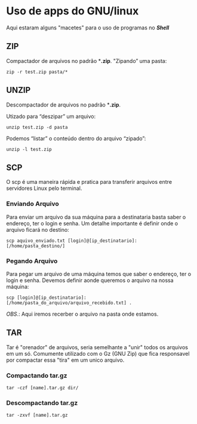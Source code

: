 # Uso de apps do GNU/linux

Aqui estaram alguns "macetes" para o uso de programas no ***Shell***

## ZIP

Compactador de arquivos no padrão ***.zip**. "Zipando” uma pasta:
```
zip -r test.zip pasta/*
```

## UNZIP

Descompactador de arquivos no padrão  ***.zip**.

Utizado para “deszipar” um arquivo:
```
unzip test.zip -d pasta
```

Podemos “listar” o conteúdo dentro do arquivo “zipado”:
```
unzip -l test.zip
```

## SCP 

O scp é uma maneira rápida e pratica para transferir arquivos entre servidores Linux pelo terminal.

### Enviando Arquivo

Para enviar um arquivo da sua máquina para a destinataria basta saber o endereço, ter o login e senha. Um detalhe importante é definir onde o arquivo ficará no destino:
```
scp aquivo_enviado.txt [login]@[ip_destinatario]:[/home/pasta_destino/]
```

### Pegando Arquivo

Para pegar um arquivo de uma máquina temos que saber o endereço, ter o login e senha. Devemos definir aonde queremos o arquivo na nossa máquina:
```
scp [login]@[ip_destinatario]:[/home/pasta_do_arquivo/arquivo_recebido.txt] .
```
*OBS*.: Aqui iremos recerber o arquivo na pasta onde estamos.

## TAR

Tar é "orenador" de arquivos, seria semelhante a "unir" todos os arquivos em um só. Comumente utilizado com o Gz (GNU Zip) que fica responsavel por compactar essa "tira" em um unico arquivo.

### Compactando tar.gz
```
tar -czf [name].tar.gz dir/
```

### Descompactando tar.gz
```
tar -zxvf [name].tar.gz
```
